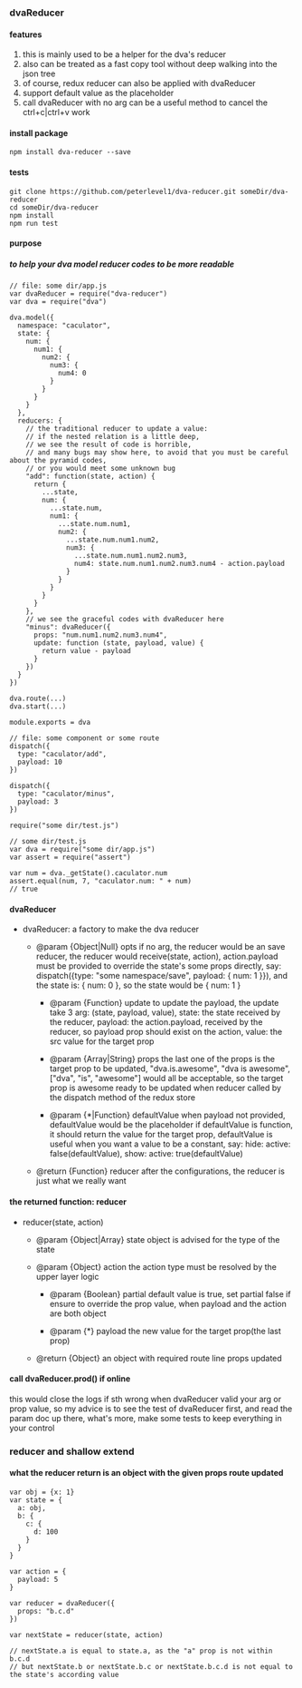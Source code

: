 ### dvaReducer

#### features
1. this is mainly used to be a helper for the dva's reducer
2. also can be treated as a fast copy tool without deep walking into the json tree
3. of course, redux reducer can also be applied with dvaReducer
4. support default value as the placeholder
5. call dvaReducer with no arg can be a useful method to cancel the ctrl+c|ctrl+v work

#### install package
```
npm install dva-reducer --save
```

#### tests
```
git clone https://github.com/peterlevel1/dva-reducer.git someDir/dva-reducer
cd someDir/dva-reducer
npm install
npm run test
```

#### purpose
##### to help your dva model reducer codes to be more readable
```javascripts
// file: some dir/app.js
var dvaReducer = require("dva-reducer")
var dva = require("dva")

dva.model({
  namespace: "caculator",
  state: {
    num: {
      num1: {
        num2: {
          num3: {
            num4: 0
          }
        }
      }
    }
  },
  reducers: {
    // the traditional reducer to update a value:
    // if the nested relation is a little deep,
    // we see the result of code is horrible,
    // and many bugs may show here, to avoid that you must be careful about the pyramid codes,
    // or you would meet some unknown bug
    "add": function(state, action) {
      return {
        ...state,
        num: {
          ...state.num,
          num1: {
            ...state.num.num1,
            num2: {
              ...state.num.num1.num2,
              num3: {
                ...state.num.num1.num2.num3,
                num4: state.num.num1.num2.num3.num4 - action.payload
              }
            }
          }
        }
      }
    },
    // we see the graceful codes with dvaReducer here
    "minus": dvaReducer({
      props: "num.num1.num2.num3.num4",
      update: function (state, payload, value) {
        return value - payload
      }
    })
  }
})

dva.route(...)
dva.start(...)

module.exports = dva

// file: some component or some route
dispatch({
  type: "caculator/add",
  payload: 10
})

dispatch({
  type: "caculator/minus",
  payload: 3
})

require("some dir/test.js")

// some dir/test.js
var dva = require("some dir/app.js")
var assert = require("assert")

var num = dva._getState().caculator.num
assert.equal(num, 7, "caculator.num: " + num)
// true
```

#### dvaReducer
- dvaReducer: a factory to make the dva reducer
  - @param {Object|Null} opts if no arg, the reducer would be an save reducer,
    the reducer would receive(state, action),
    action.payload must be provided to override the state's some props directly,
    say:
      dispatch({type: "some namespace/save", payload: { num: 1 }}),
    and the state is: { num: 0 },
    so the state would be { num: 1 }

    - @param {Function} update to update the payload,
      the update take 3 arg: (state, payload, value),
      state: the state received by the reducer,
      payload: the action.payload, received by the reducer, so payload prop should exist on the action,
      value: the src value for the target prop

    - @param {Array|String} props the last one of the props is the target prop to be updated,
      "dva.is.awesome", "dva is awesome", ["dva", "is", "awesome"] would all be acceptable,
      so the target prop is awesome ready to be updated when reducer called by the dispatch method of the redux store

    - @param {*|Function} defaultValue when payload not provided, defaultValue would be the placeholder
      if defaultValue is function, it should return the value for the target prop,
      defaultValue is useful when you want a value to be a constant,
      say:
        hide: active: false(defaultValue),
        show: active: true(defaultValue)

  - @return {Function} reducer
  after the configurations, the reducer is just what we really want

#### the returned function: reducer
- reducer(state, action)
  - @param {Object|Array} state object is advised for the type of the state

  - @param {Object} action the action type must be resolved by the upper layer logic

    - @param {Boolean} partial default value is true,
      set partial false if ensure to override the prop value,
      when payload and the action are both object

    - @param {*} payload the new value for the target prop(the last prop)

  - @return {Object} an object with required route line props updated

#### call dvaReducer.prod() if online
this would close the logs if sth wrong when dvaReducer valid your arg or prop value,
so my advice is to see the test of dvaReducer first,
and read the param doc up there,
what's more, make some tests to keep everything in your control

### reducer and shallow extend
#### what the reducer return is an object with the given props route updated
```javascripts
var obj = {x: 1}
var state = {
  a: obj,
  b: {
    c: {
      d: 100
    }
  }
}

var action = {
  payload: 5
}

var reducer = dvaReducer({
  props: "b.c.d"
})

var nextState = reducer(state, action)

// nextState.a is equal to state.a, as the "a" prop is not within b.c.d
// but nextState.b or nextState.b.c or nextState.b.c.d is not equal to the state's according value
```
